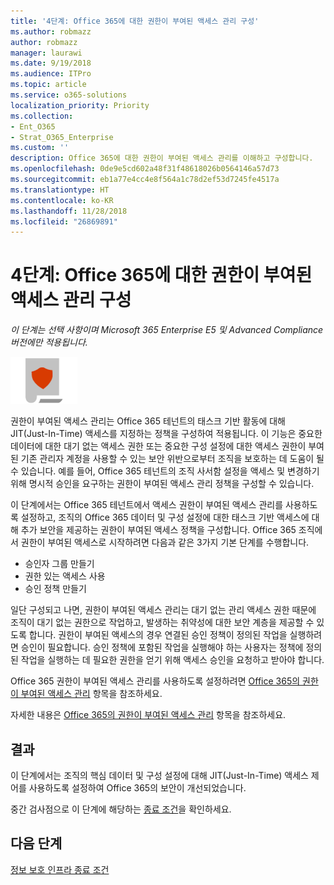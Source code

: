 ```yaml
---
title: '4단계: Office 365에 대한 권한이 부여된 액세스 관리 구성'
ms.author: robmazz
author: robmazz
manager: laurawi
ms.date: 9/19/2018
ms.audience: ITPro
ms.topic: article
ms.service: o365-solutions
localization_priority: Priority
ms.collection:
- Ent_O365
- Strat_O365_Enterprise
ms.custom: ''
description: Office 365에 대한 권한이 부여된 액세스 관리를 이해하고 구성합니다.
ms.openlocfilehash: 0de9e5cd602a48f31f48618026b0564146a57d73
ms.sourcegitcommit: eb1a77e4cc4e8f564a1c78d2ef53d7245fe4517a
ms.translationtype: HT
ms.contentlocale: ko-KR
ms.lasthandoff: 11/28/2018
ms.locfileid: "26869891"
---
```

# <a name="step-4-configure-privileged-access-management-for-office-365"></a>4단계: Office 365에 대한 권한이 부여된 액세스 관리 구성

*이 단계는 선택 사항이며 Microsoft 365 Enterprise E5 및 Advanced Compliance 버전에만 적용됩니다.*

![](./media/deploy-foundation-infrastructure/infoprotection_icon-small.png)

권한이 부여된 액세스 관리는 Office 365 테넌트의 태스크 기반 활동에 대해 JIT(Just-In-Time) 액세스를 지정하는 정책을 구성하여 적용됩니다. 이 기능은 중요한 데이터에 대한 대기 없는 액세스 권한 또는 중요한 구성 설정에 대한 액세스 권한이 부여된 기존 관리자 계정을 사용할 수 있는 보안 위반으로부터 조직을 보호하는 데 도움이 될 수 있습니다. 예를 들어, Office 365 테넌트의 조직 사서함 설정을 액세스 및 변경하기 위해 명시적 승인을 요구하는 권한이 부여된 액세스 관리 정책을 구성할 수 있습니다.

이 단계에서는 Office 365 테넌트에서 액세스 권한이 부여된 액세스 관리를 사용하도록 설정하고, 조직의 Office 365 데이터 및 구성 설정에 대한 태스크 기반 액세스에 대해 추가 보안을 제공하는 권한이 부여된 액세스 정책을 구성합니다. Office 365 조직에서 권한이 부여된 액세스로 시작하려면 다음과 같은 3가지 기본 단계를 수행합니다.
- 승인자 그룹 만들기
- 권한 있는 액세스 사용
- 승인 정책 만들기

일단 구성되고 나면, 권한이 부여된 액세스 관리는 대기 없는 관리 액세스 권한 때문에 조직이 대기 없는 권한으로 작업하고, 발생하는 취약성에 대한 보안 계층을 제공할 수 있도록 합니다. 권한이 부여된 액세스의 경우 연결된 승인 정책이 정의된 작업을 실행하려면 승인이 필요합니다. 승인 정책에 포함된 작업을 실행해야 하는 사용자는 정책에 정의된 작업을 실행하는 데 필요한 권한을 얻기 위해 액세스 승인을 요청하고 받아야 합니다.

Office 365 권한이 부여된 액세스 관리를 사용하도록 설정하려면 [Office 365의 권한이 부여된 액세스 관리](https://docs.microsoft.com/office365/securitycompliance/privileged-access-management-configuration) 항목을 참조하세요.

자세한 내용은 [Office 365의 권한이 부여된 액세스 관리](https://docs.microsoft.com/office365/securitycompliance/privileged-access-management-overview) 항목을 참조하세요.

## <a name="results"></a>결과

이 단계에서는 조직의 핵심 데이터 및 구성 설정에 대해 JIT(Just-In-Time) 액세스 제어를 사용하도록 설정하여 Office 365의 보안이 개선되었습니다.

중간 검사점으로 이 단계에 해당하는 [종료 조건](infoprotect-exit-criteria.md#crit-infoprotect-step5)을 확인하세요.

## <a name="next-step"></a>다음 단계

[정보 보호 인프라 종료 조건](infoprotect-exit-criteria.md)